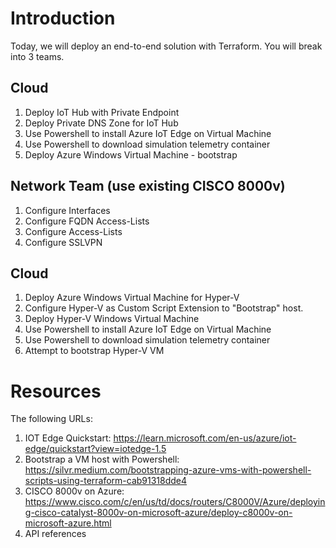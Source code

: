# Introduction 
Today, we will deploy an end-to-end solution with Terraform. You will break into 3 teams.

## Cloud
1. Deploy IoT Hub with Private Endpoint
1. Deploy Private DNS Zone for IoT Hub
1. Use Powershell to install Azure IoT Edge on Virtual Machine
1. Use Powershell to download simulation telemetry container
1. Deploy Azure Windows Virtual Machine - bootstrap

## Network Team (use existing CISCO 8000v)
1. Configure Interfaces
1. Configure FQDN Access-Lists
1. Configure Access-Lists
1. Configure SSLVPN

## Cloud
1. Deploy Azure Windows Virtual Machine for Hyper-V
1. Configure Hyper-V as Custom Script Extension to "Bootstrap" host.
1. Deploy Hyper-V Windows Virtual Machine
1. Use Powershell to install Azure IoT Edge on Virtual Machine
1. Use Powershell to download simulation telemetry container
1. Attempt to bootstrap Hyper-V VM

# Resources
The following URLs:
1.	IOT Edge Quickstart: https://learn.microsoft.com/en-us/azure/iot-edge/quickstart?view=iotedge-1.5
1.	Bootstrap a VM host with Powershell: https://silvr.medium.com/bootstrapping-azure-vms-with-powershell-scripts-using-terraform-cab91318dde4
1.	CISCO 8000v on Azure: https://www.cisco.com/c/en/us/td/docs/routers/C8000V/Azure/deploying-cisco-catalyst-8000v-on-microsoft-azure/deploy-c8000v-on-microsoft-azure.html
1.	API references